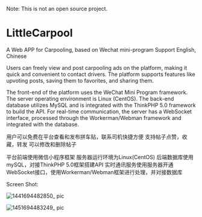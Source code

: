 Note: This is not an open source project.
# LittleCarpool
A Web APP for Carpooling, based on Wechat mini-program
Support English, Chinese

Users can freely view and post carpooling ads on the platform, making it quick and convenient to contact drivers. 
The platform supports features like upvoting posts, saving them to favorites, and sharing them.

The front-end of the platform uses the WeChat Mini Program framework. 
The server operating environment is Linux (CentOS). 
The back-end database utilizes MySQL and is integrated with the ThinkPHP 5.0 framework to build the API. 
For real-time communication, the server has a WebSocket interface, processed through the Workerman/Webman framework and integrated with the database.

用户可以免费在平台查看和发布拼车贴，联系司机快捷方便
支持帖子点赞，收藏，转发
可以修改和删除帖子

平台前端使用微信小程序框架
服务器运行环境为Linux(CentOS)
后端数据库使用mySQL，对接ThinkPHP 5.0框架搭建API
实时通讯服务使用服务器开通WebSocket接口，使用Workerman/Webman框架进行处理，并对接数据库

Screen Shot:

![1441694482850_ pic](https://github.com/AndrewYuzm/LittleCarpool/assets/118711557/8cbdc9f9-abe0-429b-b229-20bb9c13b5ed)

![1451694483249_ pic](https://github.com/AndrewYuzm/LittleCarpool/assets/118711557/fdaf964a-f202-42a6-9fed-bcfea013a555)
